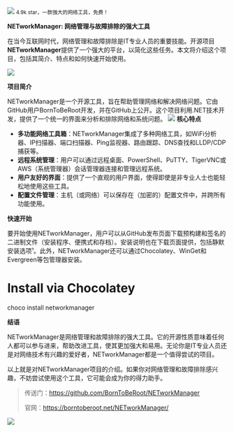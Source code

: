 <img src="/assets/image/240114-0621-1.gif" style="max-width: 70%; height: auto;">
<small>4.9k star，一款强大的网络工具，免费！</small>



**NETworkManager: 网络管理与故障排除的强大工具**

在当今互联网时代，网络管理和故障排除是IT专业人员的重要技能。开源项目**NETworkManager**提供了一个强大的平台，以简化这些任务。本文将介绍这个项目，包括其简介、特点和如何快速开始使用。

![](/assets/image/240114-0621-1.gif)

**项目简介**

NETworkManager是一个开源工具，旨在帮助管理网络和解决网络问题。它由GitHub用户BornToBeRoot开发，并在GitHub上公开。这个项目利用.NET技术开发，提供了一个统一的界面来分析和排除网络和系统问题。
![](/assets/image/240114-0621-2.png)
**核心特点**

- **多功能网络工具箱**：NETworkManager集成了多种网络工具，如WiFi分析器、IP扫描器、端口扫描器、Ping监视器、路由跟踪、DNS查找和LLDP/CDP捕获等。
- **远程系统管理**：用户可以通过远程桌面、PowerShell、PuTTY、TigerVNC或AWS（系统管理器）会话管理器连接和管理远程系统。
- **用户友好的界面**：提供了一个直观的用户界面，使得即使是非专业人士也能轻松地使用这些工具。
- **配置文件管理**：主机（或网络）可以保存在（加密的）配置文件中，并跨所有功能使用。

**快速开始**

要开始使用NETworkManager，用户可以从GitHub发布页面下载预构建和签名的二进制文件（安装程序、便携式和存档）。安装说明也在下载页面提供，包括静默安装选项¹。此外，NETworkManager还可以通过Chocolatey、WinGet和Evergreen等包管理器安装。

# Install via Chocolatey
choco install networkmanager



**结语**

NETworkManager是网络管理和故障排除的强大工具。它的开源性质意味着任何人都可以参与进来，帮助改进工具，使其更加强大和易用。无论你是IT专业人员还是对网络技术有兴趣的爱好者，NETworkManager都是一个值得尝试的项目。

以上就是对NETworkManager项目的介绍。如果你对网络管理和故障排除感兴趣，不妨尝试使用这个工具，它可能会成为你的得力助手。

>传送门：https://github.com/BornToBeRoot/NETworkManager
>
>官网：https://borntoberoot.net/NETworkManager/

![](/assets/image/240114-0621-3.png)